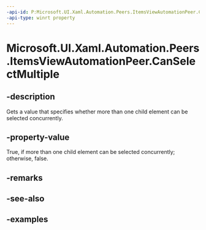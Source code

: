 ```yaml
---
-api-id: P:Microsoft.UI.Xaml.Automation.Peers.ItemsViewAutomationPeer.CanSelectMultiple
-api-type: winrt property
---
```


# Microsoft.UI.Xaml.Automation.Peers.ItemsViewAutomationPeer.CanSelectMultiple

<!--
public bool CanSelectMultiple { get; }
-->

## -description

Gets a value that specifies whether more than one child element can be selected concurrently.

## -property-value

True, if more than one child element can be selected concurrently; otherwise, false.

## -remarks

## -see-also

## -examples
